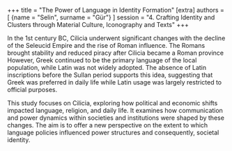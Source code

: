 +++
title = "The Power of Language in Identity Formation"
[extra]
authors = [
    {name = "Selin", surname = "Gür"}
]
session = "4. Crafting Identity and Clusters through Material Culture, Iconography and Texts"
+++

In the 1st century BC, Cilicia underwent significant changes with the decline of the Seleucid Empire and the rise of Roman influence. The Romans brought stability and reduced piracy after Cilicia became a Roman province However, Greek continued to be the primary language of the local population, while Latin was not widely adopted. The absence of Latin inscriptions before the Sullan period supports this idea, suggesting that Greek was preferred in daily life while Latin usage was largely restricted to official purposes.

This study focuses on Cilicia, exploring how political and economic shifts impacted language, religion, and daily life. It examines how communication and power dynamics within societies and institutions were shaped by these changes. The aim is to offer a new perspective on the extent to which language policies influenced power structures and consequently, societal identity.


